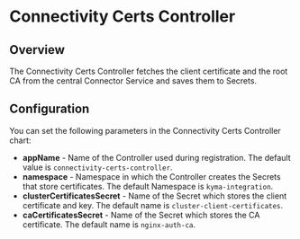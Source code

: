 # Connectivity Certs Controller

## Overview
The Connectivity Certs Controller fetches the client certificate and the root CA from the central Connector Service and saves them to Secrets.

## Configuration
You can set the following parameters in the Connectivity Certs Controller chart:
- **appName** - Name of the Controller used during registration. The default value is `connectivity-certs-controller`.
- **namespace** - Namespace in which the Controller creates the Secrets that store certificates. The default Namespace is `kyma-integration`.
- **clusterCertificatesSecret** - Name of the Secret which stores the client certificate and key. The default name is `cluster-client-certificates`.
- **caCertificatesSecret** - Name of the Secret which stores the CA certificate. The default name is `nginx-auth-ca`.
